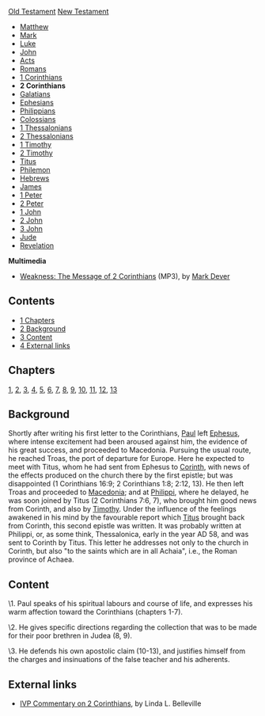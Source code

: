 [Old Testament](Old_Testament "Old Testament")
[New Testament](New_Testament "New Testament")
-   [Matthew](Gospel_of_Matthew "Gospel of Matthew")
-   [Mark](Gospel_of_Mark "Gospel of Mark")
-   [Luke](Gospel_of_Luke "Gospel of Luke")
-   [John](Gospel_of_John "Gospel of John")
-   [Acts](Acts_of_the_Apostles "Acts of the Apostles")
-   [Romans](Epistle_to_the_Romans "Epistle to the Romans")
-   [1 Corinthians](First_Epistle_to_the_Corinthians "First Epistle to the Corinthians")
-   **2 Corinthians**
-   [Galatians](Epistle_to_the_Galatians "Epistle to the Galatians")
-   [Ephesians](Epistle_to_the_Ephesians "Epistle to the Ephesians")
-   [Philippians](Epistle_to_the_Philippians "Epistle to the Philippians")
-   [Colossians](Epistle_to_the_Colossians "Epistle to the Colossians")
-   [1 Thessalonians](First_Epistle_to_the_Thessalonians "First Epistle to the Thessalonians")
-   [2 Thessalonians](Second_Epistle_to_the_Thessalonians "Second Epistle to the Thessalonians")
-   [1 Timothy](First_Epistle_to_Timothy "First Epistle to Timothy")
-   [2 Timothy](Second_Epistle_to_Timothy "Second Epistle to Timothy")
-   [Titus](Epistle_to_Titus "Epistle to Titus")
-   [Philemon](Epistle_to_Philemon "Epistle to Philemon")
-   [Hebrews](Epistle_to_the_Hebrews "Epistle to the Hebrews")
-   [James](Epistle_of_James "Epistle of James")
-   [1 Peter](First_Epistle_of_Peter "First Epistle of Peter")
-   [2 Peter](Second_Epistle_of_Peter "Second Epistle of Peter")
-   [1 John](First_Epistle_of_John "First Epistle of John")
-   [2 John](Second_Epistle_of_John "Second Epistle of John")
-   [3 John](Third_Epistle_of_John "Third Epistle of John")
-   [Jude](Epistle_of_Jude "Epistle of Jude")
-   [Revelation](Book_of_Revelation "Book of Revelation")

**Multimedia**

-   [Weakness: The Message of 2 Corinthians](http://dl.salemweb.net/?mg=15A1E0B4-F323-4708-B9C7-7A13A1F15464)
    (MP3), by [Mark Dever](Mark_Dever "Mark Dever")

## Contents

-   [1 Chapters](#Chapters)
-   [2 Background](#Background)
-   [3 Content](#Content)
-   [4 External links](#External_links)

## Chapters

[1](index.php?title=2_Corinthians_1&action=edit&redlink=1 "2 Corinthians 1 (page does not exist)"),
[2](index.php?title=2_Corinthians_2&action=edit&redlink=1 "2 Corinthians 2 (page does not exist)"),
[3](index.php?title=2_Corinthians_3&action=edit&redlink=1 "2 Corinthians 3 (page does not exist)"),
[4](index.php?title=2_Corinthians_4&action=edit&redlink=1 "2 Corinthians 4 (page does not exist)"),
[5](index.php?title=2_Corinthians_5&action=edit&redlink=1 "2 Corinthians 5 (page does not exist)"),
[6](2_Corinthians_6 "2 Corinthians 6"),
[7](index.php?title=2_Corinthians_7&action=edit&redlink=1 "2 Corinthians 7 (page does not exist)"),
[8](index.php?title=2_Corinthians_8&action=edit&redlink=1 "2 Corinthians 8 (page does not exist)"),
[9](index.php?title=2_Corinthians_9&action=edit&redlink=1 "2 Corinthians 9 (page does not exist)"),
[10](index.php?title=2_Corinthians_10&action=edit&redlink=1 "2 Corinthians 10 (page does not exist)"),
[11](index.php?title=2_Corinthians_11&action=edit&redlink=1 "2 Corinthians 11 (page does not exist)"),
[12](index.php?title=2_Corinthians_12&action=edit&redlink=1 "2 Corinthians 12 (page does not exist)"),
[13](index.php?title=2_Corinthians_13&action=edit&redlink=1 "2 Corinthians 13 (page does not exist)")

## Background

Shortly after writing his first letter to the Corinthians,
[Paul](Paul "Paul") left
[Ephesus](index.php?title=Ephesus&action=edit&redlink=1 "Ephesus (page does not exist)"),
where intense excitement had been aroused against him, the evidence
of his great success, and proceeded to Macedonia. Pursuing the
usual route, he reached Troas, the port of departure for Europe.
Here he expected to meet with Titus, whom he had sent from Ephesus
to
[Corinth](index.php?title=Corinth&action=edit&redlink=1 "Corinth (page does not exist)"),
with news of the effects produced on the church there by the first
epistle; but was disappointed (1 Corinthians 16:9; 2 Corinthians
1:8; 2:12, 13). He then left Troas and proceeded to
[Macedonia](index.php?title=Macedonia&action=edit&redlink=1 "Macedonia (page does not exist)");
and at
[Philippi](index.php?title=Philippi&action=edit&redlink=1 "Philippi (page does not exist)"),
where he delayed, he was soon joined by Titus (2 Corinthians 7:6,
7), who brought him good news from Corinth, and also by
[Timothy](index.php?title=Timothy&action=edit&redlink=1 "Timothy (page does not exist)").
Under the influence of the feelings awakened in his mind by the
favourable report which
[Titus](index.php?title=Titus&action=edit&redlink=1 "Titus (page does not exist)")
brought back from Corinth, this second epistle was written. It was
probably written at Philippi, or, as some think, Thessalonica,
early in the year AD 58, and was sent to Corinth by Titus. This
letter he addresses not only to the church in Corinth, but also "to
the saints which are in all Achaia", i.e., the Roman province of
Achaea.

## Content

\1. Paul speaks of his spiritual labours and course of life, and
 expresses his warm affection toward the Corinthians (chapters
 1-7).

\2. He gives specific directions regarding the collection that was
 to be made for their poor brethren in Judea (8, 9).

\3. He defends his own apostolic claim (10-13), and justifies
 himself from the charges and insinuations of the false teacher and
 his adherents.

## External links

-   [IVP Commentary on 2 Corinthians](http://www.biblegateway.com/resources/commentaries/index.php?action=getBookSections&cid=6&source=),
    by Linda L. Belleville



